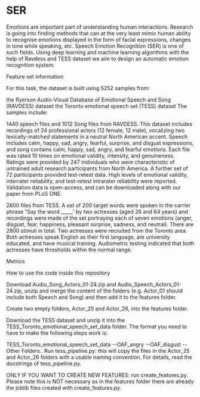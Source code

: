 # SER
Emotions are important part of understanding human interactions. Research is going into finding methods that can at the very least mimic human ability to recognise emotions displayed in the form of facial expressions, changes in tone while speaking, etc. Speech Emotion Recognition (SER) is one of such fields. Using deep learning and machine learning algorithms with the help of Ravdess and TESS dataset we aim to design an automatic emotion recognition system.

Feature set information

For this task, the dataset is built using 5252 samples from:

the Ryerson Audio-Visual Database of Emotional Speech and Song (RAVDESS) dataset
the Toronto emotional speech set (TESS) dataset
The samples include:

1440 speech files and 1012 Song files from RAVDESS. This dataset includes recordings of 24 professional actors (12 female, 12 male), vocalizing two lexically-matched statements in a neutral North American accent. Speech includes calm, happy, sad, angry, fearful, surprise, and disgust expressions, and song contains calm, happy, sad, angry, and fearful emotions. Each file was rated 10 times on emotional validity, intensity, and genuineness. Ratings were provided by 247 individuals who were characteristic of untrained adult research participants from North America. A further set of 72 participants provided test-retest data. High levels of emotional validity, interrater reliability, and test-retest intrarater reliability were reported. Validation data is open-access, and can be downloaded along with our paper from PLoS ONE.

2800 files from TESS. A set of 200 target words were spoken in the carrier phrase "Say the word _____' by two actresses (aged 26 and 64 years) and recordings were made of the set portraying each of seven emotions (anger, disgust, fear, happiness, pleasant surprise, sadness, and neutral). There are 2800 stimuli in total. Two actresses were recruited from the Toronto area. Both actresses speak English as their first language, are university educated, and have musical training. Audiometric testing indicated that both actresses have thresholds within the normal range.

Metrics

How to use the code inside this repository

Download Audio_Song_Actors_01-24.zip and Audio_Speech_Actors_01-24.zip, unzip and merge the content of the folders (e.g. Actor_01 should include both Speech and Song) and then add it to the features folder.

Create two empty folders, Actor_25 and Actor_26, into the features folder.

Download the TESS dataset and unzip it into the TESS_Toronto_emotional_speech_set_data folder. The format you need to have to make the following steps work is:

TESS_Toronto_emotional_speech_set_data
--OAF_angry
--OAF_disgust
--Other Folders..
Run tess_pipeline.py: this will copy the files in the Actor_25 and Actor_26 folders with a usable naming convention. For details, read the docstrings of tess_pipeline.py.

ONLY IF YOU WANT TO CREATE NEW FEATURES: run create_features.py. Please note this is NOT necessary as in the features folder there are already the joblib files created with create_features.py.
